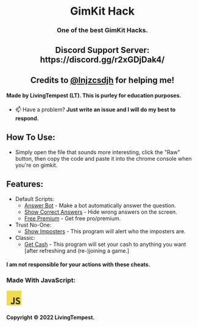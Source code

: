 <h1 align="center">GimKit Hack</h1>
<h3 align="center">One of the best GimKit Hacks.</h3>
<h2 align="center">Discord Support Server: https://discord.gg/r2xGDjDak4/</h2>
<h2 align="center">Credits to <a href="https://github.com/lnjzcsdjh">@lnjzcsdjh</a> for helping me!</h3>

#### Made by LivingTempest (LT). This is purley for education purposes.
- 📫 Have a problem? **Just write an issue and I will do my best to respond.**

## How To Use:

- Simply open the file that sounds more interesting, click the "Raw" button, then copy the code and paste it into the chrome console when you're on gimkit.

## Features:
- Default Scripts:
    - <a href="https://github.com/rxzyx/GimKit-Hacks/blob/main/Default%20Scripts/Answer%20Bot.js">Answer Bot</a> - Make a bot automatically answer the question.
    - <a href="https://github.com/rxzyx/GimKit-Hacks/blob/main/Default%20Scripts/Show%20Correct%20Answers.js">Show Correct Answers</a> - Hide wrong answers on the screen.
    - <a href="https://github.com/rxzyx/GimKit-Hacks/blob/main/Default%20Scripts/Free%20Premium.js">Free Premium</a> - Get free pro/premium.
- Trust No-One:
    - <a href="https://github.com/rxzyx/GimKit-Hacks/blob/main/Trust%20No-One/Show%20Imposters.js">Show Imposters</a> - This program will alert who the imposters are.
- Classic:
    - <a href="https://github.com/rxzyx/GimKit-Hacks/blob/main/Classic/Get%20Cash.js">Get Cash</a> - This program will set your cash to anything you want [after refreshing and (re-)joining a game.]

#### I am not responsible for your actions with these cheats.

<h3 align="left">Made With JavaScript:</h3>
<p align="left"> <a href="https://developer.mozilla.org/en-US/docs/Web/JavaScript" target="_blank" rel="noreferrer"> <img src="https://raw.githubusercontent.com/devicons/devicon/master/icons/javascript/javascript-original.svg" alt="javascript" width="40" height="40"/> </a> </p>

#### Copyright &copy; 2022 LivingTempest.
